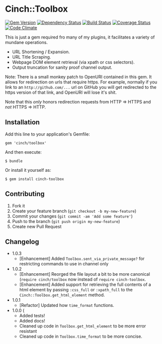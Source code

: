 # Cinch::Toolbox

[![Gem Version](https://badge.fury.io/rb/cinch-toolbox.png)](http://badge.fury.io/rb/cinch-toolbox)
[![Dependency Status](https://gemnasium.com/bhaberer/cinch-toolbox.png)](https://gemnasium.com/bhaberer/cinch-toolbox)
[![Build Status](https://travis-ci.org/bhaberer/cinch-toolbox.png?branch=master)](https://travis-ci.org/bhaberer/cinch-toolbox)
[![Coverage Status](https://coveralls.io/repos/bhaberer/cinch-toolbox/badge.png?branch=master)](https://coveralls.io/r/bhaberer/cinch-toolbox?branch=master)
[![Code Climate](https://codeclimate.com/github/bhaberer/cinch-toolbox.png)](https://codeclimate.com/github/bhaberer/cinch-toolbox)

This is just a gem required fro many of my plugins, it facilitates a variety of mundane operations.

* URL Shortening / Expansion.
* URL Title Scraping.
* Webpage DOM element retrieval (via xpath or css selectors).
* Output truncation for sanity proof channel output.

Note: There is a small monkey patch to OpenURI contained in this gem. It allows for redirection
on urls that require https. For example, normally if you link to an `http://github.com/...` url on
GitHub you will get redirected to the https version of that link, and OpenURI will lose it's shit.

Note that this *only* honors redirection requests from HTTP => HTTPS and *not* HTTPS => HTTP.


## Installation

Add this line to your application's Gemfile:

    gem 'cinch/toolbox'

And then execute:

    $ bundle

Or install it yourself as:

    $ gem install cinch-toolbox

## Contributing

1. Fork it
2. Create your feature branch (`git checkout -b my-new-feature`)
3. Commit your changes (`git commit -am 'Add some feature'`)
4. Push to the branch (`git push origin my-new-feature`)
5. Create new Pull Request

## Changelog

* 1.0.3
    * [Enhancement] Added `Toolbox.sent_via_private_message?` for restricting commands to use in
        channel only
* 1.0.2
    * [Enhancement] Reorged the file layout a bit to be more canonical (`require cinch/toolbox`
        now instead of `require cinch-toolbox`.
    * [Enhancement] Added support for retrieving the full contents of a html element by passing
        `:css_full` or `:xpath_full` to the `Cinch::Toolbox.get_html_element` method.
* 1.0.1
    * [Refactor] Updated how `time_format` functions.
* 1.0.0 (
    * Added tests!
    * Added docs!
    * Cleaned up code in `Toolbox.get_html_element` to be more error resistant
    * Cleaned up code in `Toolbox.time_format` to be more concise.

